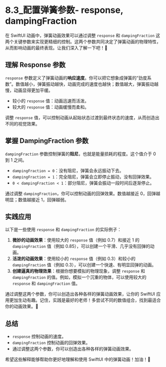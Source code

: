 ﻿# 8.3_配置弹簧参数- response, dampingFraction

在 SwiftUI 动画中，弹簧动画效果可以通过调整 `response` 和 `dampingFraction` 这两个关键参数来实现更精细的控制。这两个参数共同决定了弹簧动画的物理特性，从而影响动画的最终表现。让我们深入了解一下吧！🚀

## 理解 Response 参数

`response` 参数定义了弹簧动画的**响应速度**。你可以把它想象成弹簧的“劲度系数”。数值越小，弹簧振动越快，动画完成的速度也越快；数值越大，弹簧振动越慢，动画显得更加平缓。

*   较小的 `response` 值：动画迅速而活泼。
*   较大的 `response` 值：动画缓慢而柔和。

调整 `response` 值，可以控制动画从起始状态过渡到最终状态的速度，从而创造出不同的视觉效果。

## 掌握 DampingFraction 参数

`dampingFraction` 参数控制弹簧的**阻尼**，也就是能量损耗的程度。这个值介于 0 到 1 之间。

*   `dampingFraction = 0`：没有阻尼，弹簧会永远振动下去。
*   `dampingFraction = 1`：完全阻尼，弹簧会立即停止振动，没有回弹效果。
*   `0 < dampingFraction < 1`：部分阻尼，弹簧会振动一段时间后逐渐停止。

通过调整 `dampingFraction`，你可以控制动画的回弹效果。数值越接近 0，回弹越明显；数值越接近 1，回弹越弱。

## 实践应用

以下是一些使用 `response` 和 `dampingFraction` 的实际例子：

1.  **微妙的动画效果**：使用较大的 `response` 值（例如 0.7）和接近 1 的 `dampingFraction` 值（例如 0.85），可以创建一个平滑、几乎没有回弹的动画。
2.  **活泼的动画效果**：使用较小的 `response` 值（例如 0.3）和较小的 `dampingFraction` 值（例如 0.3），可以创建一个快速、有明显回弹的动画。
3.  **创建逼真的物理效果**：根据你想要模拟的物理现象，调整 `response` 和 `dampingFraction` 的值。例如，模拟一个沉重的物体，可以使用较大的 `response` 和 `dampingFraction` 值。

通过调整这两个参数，你可以创造出各种各样的弹簧动画效果，让你的 SwiftUI 应用更加生动有趣。记住，实践是最好的老师！多尝试不同的数值组合，找到最适合你的动画效果。🎉

## 总结

*   `response` 控制动画的速度。
*   `dampingFraction` 控制动画的回弹效果。
*   通过调整这两个参数，你可以创造出各种各样的弹簧动画效果。

希望这些解释能够帮助你更好地理解和使用 SwiftUI 中的弹簧动画！加油！💪


